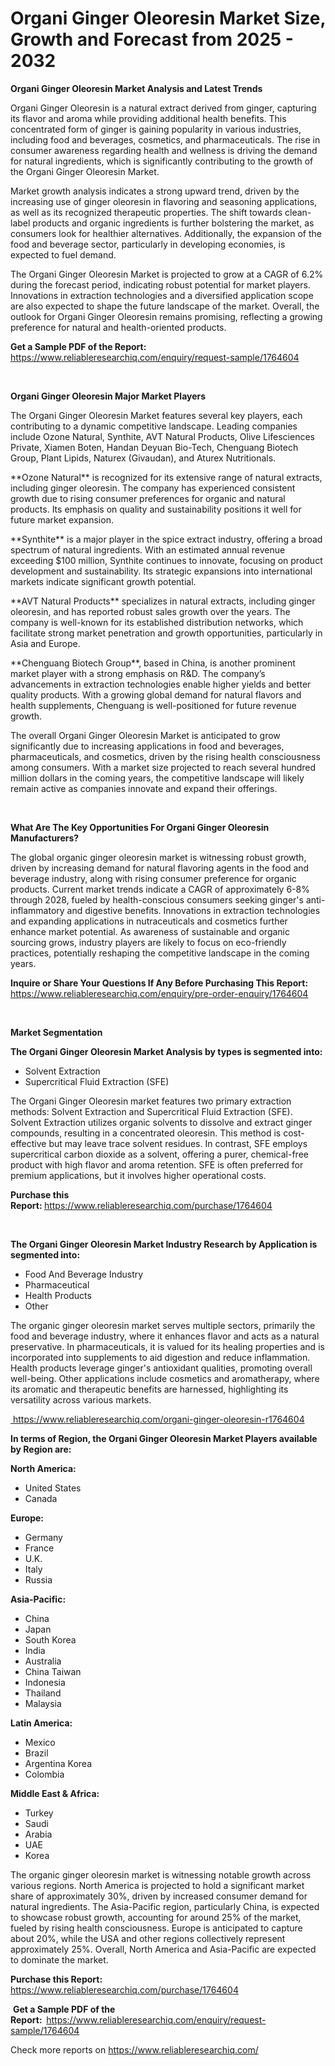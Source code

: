 <p><h1>Organi Ginger Oleoresin Market Size, Growth and Forecast from 2025 - 2032</h1></p><p><strong>Organi Ginger Oleoresin Market Analysis and Latest Trends</strong></p>
<p><p>Organi Ginger Oleoresin is a natural extract derived from ginger, capturing its flavor and aroma while providing additional health benefits. This concentrated form of ginger is gaining popularity in various industries, including food and beverages, cosmetics, and pharmaceuticals. The rise in consumer awareness regarding health and wellness is driving the demand for natural ingredients, which is significantly contributing to the growth of the Organi Ginger Oleoresin Market.</p><p>Market growth analysis indicates a strong upward trend, driven by the increasing use of ginger oleoresin in flavoring and seasoning applications, as well as its recognized therapeutic properties. The shift towards clean-label products and organic ingredients is further bolstering the market, as consumers look for healthier alternatives. Additionally, the expansion of the food and beverage sector, particularly in developing economies, is expected to fuel demand.</p><p>The Organi Ginger Oleoresin Market is projected to grow at a CAGR of 6.2% during the forecast period, indicating robust potential for market players. Innovations in extraction technologies and a diversified application scope are also expected to shape the future landscape of the market. Overall, the outlook for Organi Ginger Oleoresin remains promising, reflecting a growing preference for natural and health-oriented products.</p></p>
<p><strong>Get a Sample PDF of the Report:&nbsp;</strong> <a href="https://www.reliableresearchiq.com/enquiry/request-sample/1764604?utm_campaign=2222&utm_medium=2&utm_source=Github&utm_content=ia&utm_term=02022025&utm_id=organi-ginger-oleoresin">https://www.reliableresearchiq.com/enquiry/request-sample/1764604</a></p>
<p>&nbsp;</p>
<p><strong>Organi Ginger Oleoresin Major Market Players</strong></p>
<p><p>The Organi Ginger Oleoresin Market features several key players, each contributing to a dynamic competitive landscape. Leading companies include Ozone Natural, Synthite, AVT Natural Products, Olive Lifesciences Private, Xiamen Boten, Handan Deyuan Bio-Tech, Chenguang Biotech Group, Plant Lipids, Naturex (Givaudan), and Aturex Nutritionals.</p><p>**Ozone Natural** is recognized for its extensive range of natural extracts, including ginger oleoresin. The company has experienced consistent growth due to rising consumer preferences for organic and natural products. Its emphasis on quality and sustainability positions it well for future market expansion.</p><p>**Synthite** is a major player in the spice extract industry, offering a broad spectrum of natural ingredients. With an estimated annual revenue exceeding $100 million, Synthite continues to innovate, focusing on product development and sustainability. Its strategic expansions into international markets indicate significant growth potential.</p><p>**AVT Natural Products** specializes in natural extracts, including ginger oleoresin, and has reported robust sales growth over the years. The company is well-known for its established distribution networks, which facilitate strong market penetration and growth opportunities, particularly in Asia and Europe.</p><p>**Chenguang Biotech Group**, based in China, is another prominent market player with a strong emphasis on R&D. The company’s advancements in extraction technologies enable higher yields and better quality products. With a growing global demand for natural flavors and health supplements, Chenguang is well-positioned for future revenue growth.</p><p>The overall Organi Ginger Oleoresin Market is anticipated to grow significantly due to increasing applications in food and beverages, pharmaceuticals, and cosmetics, driven by the rising health consciousness among consumers. With a market size projected to reach several hundred million dollars in the coming years, the competitive landscape will likely remain active as companies innovate and expand their offerings.</p></p>
<p>&nbsp;</p>
<p><strong>What Are The Key Opportunities For Organi Ginger Oleoresin Manufacturers?</strong></p>
<p><p>The global organic ginger oleoresin market is witnessing robust growth, driven by increasing demand for natural flavoring agents in the food and beverage industry, along with rising consumer preference for organic products. Current market trends indicate a CAGR of approximately 6-8% through 2028, fueled by health-conscious consumers seeking ginger's anti-inflammatory and digestive benefits. Innovations in extraction technologies and expanding applications in nutraceuticals and cosmetics further enhance market potential. As awareness of sustainable and organic sourcing grows, industry players are likely to focus on eco-friendly practices, potentially reshaping the competitive landscape in the coming years.</p></p>
<p><strong>Inquire or Share Your Questions If Any Before Purchasing This Report:</strong> <a href="https://www.reliableresearchiq.com/enquiry/pre-order-enquiry/1764604?utm_campaign=2222&utm_medium=2&utm_source=Github&utm_content=ia&utm_term=02022025&utm_id=organi-ginger-oleoresin">https://www.reliableresearchiq.com/enquiry/pre-order-enquiry/1764604</a></p>
<p>&nbsp;</p>
<p><strong>Market Segmentation</strong></p>
<p><strong>The Organi Ginger Oleoresin Market Analysis by types is segmented into:</strong></p>
<p><ul><li>Solvent Extraction</li><li>Supercritical Fluid Extraction (SFE)</li></ul></p>
<p><p>The Organi Ginger Oleoresin market features two primary extraction methods: Solvent Extraction and Supercritical Fluid Extraction (SFE). Solvent Extraction utilizes organic solvents to dissolve and extract ginger compounds, resulting in a concentrated oleoresin. This method is cost-effective but may leave trace solvent residues. In contrast, SFE employs supercritical carbon dioxide as a solvent, offering a purer, chemical-free product with high flavor and aroma retention. SFE is often preferred for premium applications, but it involves higher operational costs.</p></p>
<p><strong>Purchase this Report:&nbsp;</strong><a href="https://www.reliableresearchiq.com/purchase/1764604?utm_campaign=2222&utm_medium=2&utm_source=Github&utm_content=ia&utm_term=02022025&utm_id=organi-ginger-oleoresin">https://www.reliableresearchiq.com/purchase/1764604</a></p>
<p>&nbsp;</p>
<p><strong>The Organi Ginger Oleoresin Market Industry Research by Application is segmented into:</strong></p>
<p><ul><li>Food And Beverage Industry</li><li>Pharmaceutical</li><li>Health Products</li><li>Other</li></ul></p>
<p><p>The organic ginger oleoresin market serves multiple sectors, primarily the food and beverage industry, where it enhances flavor and acts as a natural preservative. In pharmaceuticals, it is valued for its healing properties and is incorporated into supplements to aid digestion and reduce inflammation. Health products leverage ginger's antioxidant qualities, promoting overall well-being. Other applications include cosmetics and aromatherapy, where its aromatic and therapeutic benefits are harnessed, highlighting its versatility across various markets.</p></p>
<p><a href="https://www.reliableresearchiq.com/organi-ginger-oleoresin-r1764604?utm_campaign=2222&utm_medium=2&utm_source=Github&utm_content=ia&utm_term=02022025&utm_id=organi-ginger-oleoresin">&nbsp;https://www.reliableresearchiq.com/organi-ginger-oleoresin-r1764604</a></p>
<p><strong>In terms of Region, the Organi Ginger Oleoresin Market Players available by Region are:</strong></p>
<p>
    <p> <strong> North America: </strong>
        <ul>
            <li>United States</li>
            <li>Canada</li>
        </ul>
        </p> 
    <p> <strong> Europe: </strong>
        <ul>
            <li>Germany</li>
            <li>France</li>
            <li>U.K.</li>
            <li>Italy</li>
            <li>Russia</li>
        </ul>
        </p> 
    <p> <strong> Asia-Pacific: </strong>
        <ul>
            <li>China</li>
            <li>Japan</li>
            <li>South Korea</li>
            <li>India</li>
            <li>Australia</li>
            <li>China Taiwan</li>
            <li>Indonesia</li>
            <li>Thailand</li>
            <li>Malaysia</li>
        </ul>
        </p> 
    <p> <strong> Latin America: </strong>
        <ul>
            <li>Mexico</li>
            <li>Brazil</li>
            <li>Argentina Korea</li>
            <li>Colombia</li>
        </ul>
        </p> 
    <p> <strong> Middle East & Africa: </strong>
        <ul>
            <li>Turkey</li>
            <li>Saudi</li>
            <li>Arabia</li>
            <li>UAE</li>
            <li>Korea</li>
        </ul>
    </p>
    </p>
<p><p>The organic ginger oleoresin market is witnessing notable growth across various regions. North America is projected to hold a significant market share of approximately 30%, driven by increased consumer demand for natural ingredients. The Asia-Pacific region, particularly China, is expected to showcase robust growth, accounting for around 25% of the market, fueled by rising health consciousness. Europe is anticipated to capture about 20%, while the USA and other regions collectively represent approximately 25%. Overall, North America and Asia-Pacific are expected to dominate the market.</p></p>
<p><strong>Purchase this Report: </strong><a href="https://www.reliableresearchiq.com/purchase/1764604?utm_campaign=2222&utm_medium=2&utm_source=Github&utm_content=ia&utm_term=02022025&utm_id=organi-ginger-oleoresin">https://www.reliableresearchiq.com/purchase/1764604</a></p>
<p>&nbsp;<strong>Get a Sample PDF of the Report:&nbsp;&nbsp;</strong><a href="https://www.reliableresearchiq.com/enquiry/request-sample/1764604?utm_campaign=2222&utm_medium=2&utm_source=Github&utm_content=ia&utm_term=02022025&utm_id=organi-ginger-oleoresin">https://www.reliableresearchiq.com/enquiry/request-sample/1764604</a></p>
<p><strong></strong></p>
<p>Check more reports on <a href="https://www.reliableresearchiq.com/?utm_campaign=2222&utm_medium=2&utm_source=Github&utm_content=ia&utm_term=02022025&utm_id=organi-ginger-oleoresin">https://www.reliableresearchiq.com/</a></p>